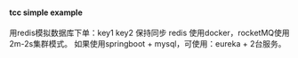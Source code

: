 #### tcc simple example

用redis模拟数据库下单：key1 key2 保持同步
redis 使用docker，rocketMQ使用2m-2s集群模式。
如果使用springboot + mysql，可使用：eureka + 2台服务。